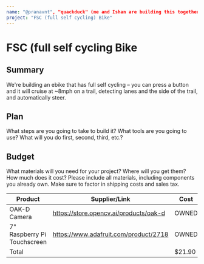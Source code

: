 ```yaml
---
name: "@pranavnt", "quackduck" (me and Ishan are building this together)
project: "FSC (full self cycling) Bike"
---
```


# FSC (full self cycling Bike 

## Summary

We're building an ebike that has full self cycling – you can press a button and it will cruise at ~8mph on a trail, detecting lanes and the side of the trail, and automatically steer.

## Plan

What steps are you going to take to build it? What tools are you going to use? What will you do first, second, third, etc.?

## Budget

What materials will you need for your project? Where will you get them? How much does it cost? Please include all materials, including components you already own. Make sure to factor in shipping costs and sales tax.

| Product                      | Supplier/Link                           | Cost   |
| ---------------------------- | --------------------------------------- | ------ |
| OAK-D Camera                 | https://store.opencv.ai/products/oak-d  | OWNED  |
| 7" Raspberry Pi Touchscreen  | https://www.adafruit.com/product/2718   | OWNED  |
| Total                        |                                         | $21.90 |
